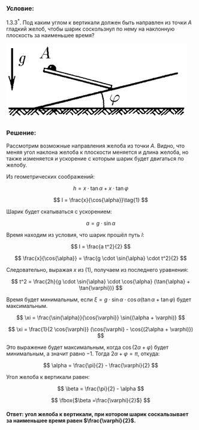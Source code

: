 ###  Условие:

$1.3.3^*.$ Под каким углом к вертикали должен быть направлен из точки $A$ гладкий желоб, чтобы шарик соскользнул по нему на наклонную плоскость за наименьшее время?

![ К задаче 1.3.3 |483x201, 34%](../../img/1.3.3/statement.png)

###  Решение:

Рассмотрим возможные направления желоба из точки $A$. Видно, что меняя угол наклона желоба к плоскости меняется и длина желоба, но также изменяется и ускорение с которым шарик будет двигаться по желобу.

Из геометрических соображений:

$$
h = x \cdot \tan{\alpha} + x \cdot \tan{\varphi}
$$

$$
l = \frac{x}{\cos{\alpha}}\tag{1}
$$

Шарик будет скатываться с ускорением:

$$
a = g \cdot \sin{\alpha}
$$

Время находим из условия, что шарик прошёл путь $l$:

$$
l = \frac{a t^2}{2}
$$

$$
\frac{x}{\cos{\alpha}} = \frac{g \cdot \sin{\alpha} \cdot t^2}{2}
$$

Следовательно, выражая $x$ из $(1)$, получаем из последнего уравнения:

$$
t^2 = \frac{2h}{g \cdot \sin{\alpha} \cdot \cos{\alpha} (\tan{\alpha} + \tan{\varphi})}
$$

Время будет минимальным, если $\xi =g \cdot \sin{\alpha} \cdot \cos{\alpha} (\tan{\alpha} + \tan{\varphi})$ будет максимальным.

$$
\xi = \frac{\sin{\alpha}}{\cos{\varphi}} \sin{(\alpha + \varphi)}
$$

$$
\xi = \frac{1}{2 \cos{\varphi}} (\cos{\varphi} - \cos{(2\alpha + \varphi)})
$$

Это выражение будет максимальным, когда $\cos{(2\alpha + \varphi)}$ будет минимальным, а значит равно $-1$. Тогда $2\alpha + \varphi = \pi$, откуда:

$$
\alpha = \frac{\pi}{2} - \frac{\varphi}{2}
$$

Угол желоба к вертикали равен:

$$
\beta = \frac{\pi}{2} - \alpha
$$

$$
\fbox{$\beta =\frac{\varphi}{2}$}
$$

#### Ответ: угол желоба к вертикали, при котором шарик соскальзывает за наименьшее время равен $\frac{\varphi}{2}$.